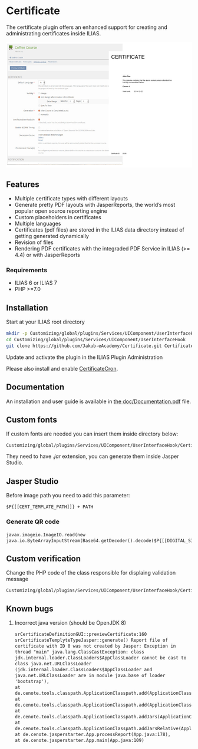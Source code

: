 # Certificate

The certificate plugin offers an enhanced support for creating and administrating certificates inside ILIAS.

![001](doc/images/certificate_plugin_preview.jpg)

## Features

* Multiple certificate types with different layouts
* Generate pretty PDF layouts with JasperReports, the world’s most popular open source reporting engine
* Custom placeholders in certificates
* Multiple languages
* Certificates (pdf files) are stored in the ILIAS data directory instead of getting generated dynamically
* Revision of files
* Rendering PDF certificates with the integraded PDF Service in ILIAS (>= 4.4) or with JasperReports

### Requirements
* ILIAS 6 or ILIAS 7
* PHP >=7.0

## Installation
Start at your ILIAS root directory
```bash
mkdir -p Customizing/global/plugins/Services/UIComponent/UserInterfaceHook
cd Customizing/global/plugins/Services/UIComponent/UserInterfaceHook
git clone https://github.com/Jakub-eAcademy/Certificate.git Certificate
```
Update and activate the plugin in the ILIAS Plugin Administration

Please also install and enable [CertificateCron](https://github.com/studer-raimann/CertificateCron).

## Documentation

An installation and user guide is available in [the doc/Documentation.pdf](/doc/Documentation.pdf?raw=true) file.

## Custom fonts

If custom fonts are needed you can insert them inside directory below:

```
Customizing/global/plugins/Services/UIComponent/UserInterfaceHook/Certificate/vendor/rdpascua/jasperstarter/jdbc/
```

They need to have _.jar_ extension, you can generate them inside Jasper Studio.

## Jasper Studio

Before image path you need to add this parameter:

```
$P{[[CERT_TEMPLATE_PATH]]} + PATH
```
### Generate QR code
```
javax.imageio.ImageIO.read(new java.io.ByteArrayInputStream(Base64.getDecoder().decode($P{[[DIGITAL_SIGNATURE_QR_CODE]]})))
```

## Custom verification

Change the PHP code of the class responsible for displaing validation message

```
Customizing/global/plugins/Services/UIComponent/UserInterfaceHook/Certificate/classes/checkCertificate.php
```

## Known bugs

1. Incorrect java version (should be OpenJDK 8)
   ```
   srCertificateDefinitionGUI::previewCertificate:160 srCertificateTemplyteTypeJasper::generate() Report file of certificate with ID 0 was not created by Jasper: Exception in thread "main" java.lang.ClassCastException: class jdk.internal.loader.ClassLoaders$AppClassLoader cannot be cast to class java.net.URLClassLoader (jdk.internal.loader.ClassLoaders$AppClassLoader and java.net.URLClassLoader are in module java.base of loader 'bootstrap'),
   at de.cenote.tools.classpath.ApplicationClasspath.add(ApplicationClasspath.java:75),
   at de.cenote.tools.classpath.ApplicationClasspath.add(ApplicationClasspath.java:65),
   at de.cenote.tools.classpath.ApplicationClasspath.addJars(ApplicationClasspath.java:134),
   at de.cenote.tools.classpath.ApplicationClasspath.addJarsRelative(ApplicationClasspath.java:151),
   at de.cenote.jasperstarter.App.processReport(App.java:178),
   at de.cenote.jasperstarter.App.main(App.java:109)
   ```
